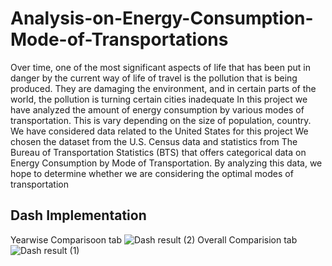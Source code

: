 # Analysis-on-Energy-Consumption-Mode-of-Transportations
Over time, one of the most significant aspects of life that has been put in danger by the current way of life of travel is the pollution that is being produced. They are damaging the environment, and in certain parts of the world, the pollution is turning certain cities inadequate
In this project we have analyzed the amount of energy consumption by various modes of transportation.  This is vary depending on the size of population, country. We have considered data related to the United States for this project
We chosen the dataset from the U.S. Census data and statistics from The Bureau of Transportation Statistics (BTS) that offers categorical data on Energy Consumption by Mode of Transportation. 
By analyzing this data, we hope to determine whether we are considering the optimal modes of transportation
## Dash Implementation
Yearwise Comparisoon tab
![Dash result (2)](https://github.com/ManoharVit/Analysis-on-Energy-Consumption-Mode-of-Transportations/assets/50493896/8989e495-f8bd-48ea-aa54-20aefeaecc62)
Overall Comparision tab
![Dash result (1)](https://github.com/ManoharVit/Analysis-on-Energy-Consumption-Mode-of-Transportations/assets/50493896/aa231ee8-3693-4472-8634-c1b01c268dd1)
